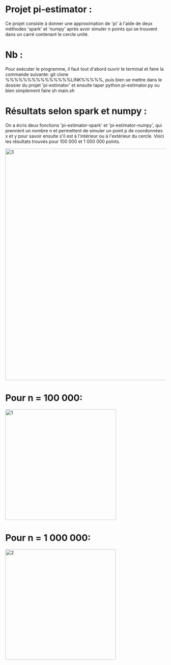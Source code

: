 # Projet pi-estimator : 
Ce projet consiste à donner une approximation de 'pi' à l'aide de deux méthodes 'spark' et 'numpy' après avoir simuler n points qui se trouvent dans un carré contenant le cercle unité. 
# Nb :
Pour exécuter le programme, il faut tout d'abord ouvrir le terminal et faire la commande suivante: git clone %%%%%%%%%%%%%%%LINK%%%%%, puis bien se mettre dans le dossier du projet 'pi-estimator' et ensuite taper python pi-estimator.py ou bien simplement faire sh main.sh
# Résultats selon spark et numpy :
On a écris deux fonctions 'pi-estimator-spark' et 'pi-estimator-numpy', qui prennent un nombre n et permettent de simuler un point p de coordonnées x et y pour savoir ensuite s'il est à l'intérieur ou à l'extérieur du cercle. Voici les résultats trouvés pour 100 000 et 1 000 000 points. 

<img width="728" alt="3" src="https://user-images.githubusercontent.com/94738217/152566415-00175307-539a-4c48-ad0b-e109432dcb2d.png">

# Pour n = 100 000: 
<img width="348" alt="1" src="https://user-images.githubusercontent.com/94738217/152568948-96eb62ea-27db-4793-b548-a891398ed2b4.png">

# Pour n = 1 000 000: 
<img width="347" alt="2" src="https://user-images.githubusercontent.com/94738217/152569025-3e6c8284-511b-442d-a17d-b2cc8e8b7250.png">
